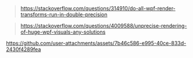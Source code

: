 > https://stackoverflow.com/questions/314910/do-all-wpf-render-transforms-run-in-double-precision

> https://stackoverflow.com/questions/4009588/unprecise-rendering-of-huge-wpf-visuals-any-solutions

https://github.com/user-attachments/assets/7b46c586-e995-40ce-833d-2430f4289fea
